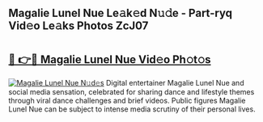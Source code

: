 ## Magalie Lunel Nue Le𝚊k𝚎d N𝚞𝚍e - Part-ryq Vid𝚎o Le𝚊ks Photos ZcJ07

# <h2><a href="http://fb5j6es.evod.top/?m=Magalie+Lunel+Nue">🔗 👉🔴 Magalie Lunel Nue Vid𝚎o Ph𝚘t𝚘s</a></h2>

[![Magalie Lunel Nue N𝚞d𝚎s](https://i.imgur.com/8V9OHl7.gif)](http://fb5j6es.evod.top/?m=Magalie+Lunel+Nue)
Digital entertainer Magalie Lunel Nue and social media sensation, celebrated for sharing dance and lifestyle themes through viral dance challenges and brief videos. Public figures Magalie Lunel Nue can be subject to intense media scrutiny of their personal lives. 
